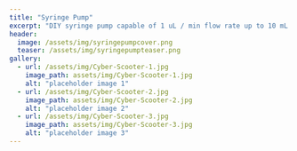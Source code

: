 ```yaml
---
title: "Syringe Pump"
excerpt: "DIY syringe pump capable of 1 uL / min flow rate up to 10 mL / min"
header:
  image: /assets/img/syringepumpcover.png
  teaser: /assets/img/syringepumpteaser.png
gallery:
  - url: /assets/img/Cyber-Scooter-1.jpg
    image_path: assets/img/Cyber-Scooter-1.jpg
    alt: "placeholder image 1"
  - url: /assets/img/Cyber-Scooter-2.jpg
    image_path: assets/img/Cyber-Scooter-2.jpg
    alt: "placeholder image 2"
  - url: /assets/img/Cyber-Scooter-3.jpg
    image_path: assets/img/Cyber-Scooter-3.jpg
    alt: "placeholder image 3"
---
```

